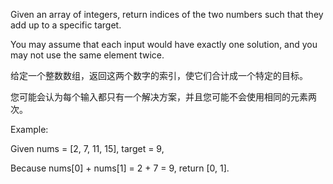 Given an array of integers, return indices of the two numbers such that they add up to a specific target.

You may assume that each input would have exactly one solution, and you may not use the same element twice.

给定一个整数数组，返回这两个数字的索引，使它们合计成一个特定的目标。

您可能会认为每个输入都只有一个解决方案，并且您可能不会使用相同的元素两次。



Example:

Given nums = [2, 7, 11, 15], target = 9,

Because nums[0] + nums[1] = 2 + 7 = 9,
return [0, 1].


